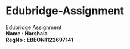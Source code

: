 # Edubridge-Assignment
Edubridge Assignment<br>
<strong>Name : Harshala</strong> <br>
<strong>RegNo : EBEON1122697141</strong>
